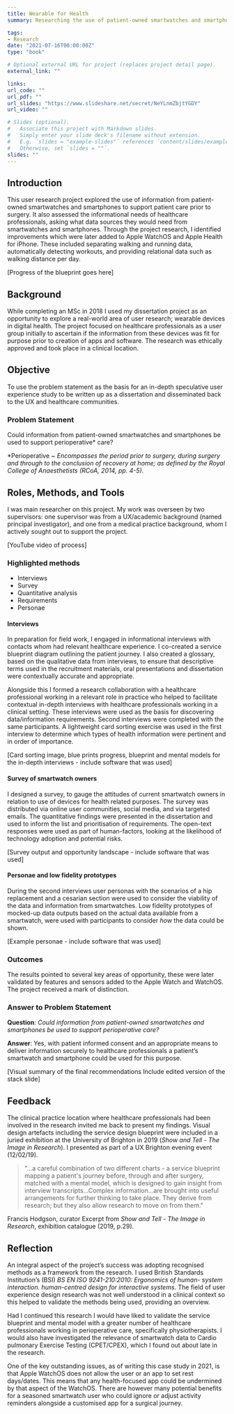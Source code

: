 ```yaml
---
title: Wearable for Health
summary: Researching the use of patient-owned smartwatches and smartphones to support surgery

tags:
- Research
date: "2021-07-16T00:00:00Z"
type: "book"

# Optional external URL for project (replaces project detail page).
external_link: ""

links:
url_code: ""
url_pdf: ""
url_slides: "https://www.slideshare.net/secret/NeYLnmZbjtYGDY"
url_video: ""

# Slides (optional).
#   Associate this project with Markdown slides.
#   Simply enter your slide deck's filename without extension.
#   E.g. `slides = "example-slides"` references `content/slides/example-slides.md`.
#   Otherwise, set `slides = ""`.
slides: ""
---
```


## Introduction
This user research project explored the use of information from patient-owned smartwatches and smartphones to support patient care prior to surgery. It also assessed the informational needs of healthcare professionals, asking what data sources they would need from smartwatches and smartphones. Through the project research, I identified improvements which were later added to Apple WatchOS and Apple Health for iPhone. These included separating walking and running data, automatically detecting workouts, and providing relational data such as walking distance per day.

[Progress of the blueprint goes here]

## Background
While completing an MSc in 2018 I used my dissertation project as an opportunity to explore a real-world area of user research; wearable devices in digital health. The project focused on healthcare professionals as a user group initially to ascertain if the information from these devices was fit for purpose prior to creation of apps and software. The research was ethically approved and took place in a clinical location.

## Objective
To use the problem statement as the basis for an in-depth speculative user experience study to be written up as a dissertation and disseminated back to the UX and healthcare communities.

### Problem Statement
Could information from patient-owned smartwatches and smartphones be used to support perioperative* care? 

*Perioperative ~ *Encompasses the period prior to surgery, during surgery and through to the conclusion of recovery at home; as defined by the Royal College of Anaesthetists (RCoA, 2014, pp. 4-5).*

## Roles, Methods, and Tools
I was main researcher on this project. My work was overseen by two supervisors: one supervisor was from a UX/academic background (named principal investigator), and one from a medical practice background, whom I actively sought out to support the project.

[YouTube video of process]

### Highlighted methods
<ul class="skills-list">
<li>Interviews</li>
<li>Survey</li>
<li>Quantitative analysis</li>
<li>Requirements</li>
<li>Personae</li>
</ul>

#### Interviews
In preparation for field work, I engaged in informational interviews with contacts whom had relevant healthcare experience. I co-created a service blueprint diagram outlining the patient journey. I also created a glossary, based on the qualitative data from interviews, to ensure that descriptive terms used in the recruitment materials, oral presentations and dissertation were contextually accurate and appropriate.

Alongside this I formed a research collaboration with a healthcare professional working in a relevant role in practice who helped to facilitate contextual in-depth interviews with healthcare professionals working in a clinical setting. These interviews were used as the basis for discovering data/information requirements. Second interviews were completed with the same participants. A lightweight card sorting exercise was used in the first interview to determine which types of health information were pertinent and in order of importance.

[Card sorting image, blue prints progress, blueprint and mental models for the in-depth interviews - include software that was used]

#### Survey of smartwatch owners
I designed a survey, to gauge the attitudes of current smartwatch owners in relation to use of devices for health related purposes. The survey was distributed via online user communities, social media, and via targeted emails. The quantitative findings were presented in the dissertation and used to inform the list and prioritisation of requirements. The open-text responses were used as part of human-factors, looking at the likelihood of technology adoption and potential risks.

[Survey output and opportunity landscape - include software that was used] 

#### Personae and low fidelity prototypes
During the second interviews user personas with the scenarios of a hip replacement and a cesarian section were used to consider the viability of the data and information from smartwatches. Low fidelity prototypes of mocked-up data outputs based on the actual data available from a smartwatch, were used with participants to consider *how* the data could be shown.

[Example personae - include software that was used]

### Outcomes

The results pointed to several key areas of opportunity, these were later validated by features and sensors added to the Apple Watch and WatchOS. The project received a mark of distinction.

### Answer to Problem Statement
**Question**: *Could information from patient-owned smartwatches and smartphones be used to support perioperative care?*

**Answer**: Yes, with patient informed consent and an appropriate means to deliver information securely to healthcare professionals a patient’s smartwatch and smartphone could be used for this purpose.

[Visual summary of the final recommendations Include edited version of the stack slide]

## Feedback

The clinical practice location where healthcare professionals had been involved in the research invited me back to present my findings. Visual design artefacts including the service design blueprint were included in a juried exhibition at the University of Brighton in 2019 (*Show and Tell - The Image in Research*). I presented as part of a UX Brighton evening event (12/02/19).

>"...a careful combination of two different charts - a service blueprint mapping a patient's journey before, through and after surgery, matched with a mental model, which is designed to gain insight from interview transcripts...Complex information...are brought into useful arrangements for further thinking to take place. They derive from research; but they also allow research to move on from them."

Francis Hodgson, curator 
Excerpt from *Show and Tell - The Image in Research*, exhibition catalogue (2019, p.29).

## Reflection
An integral aspect of the project’s success was adopting recognised methods as a framework from the research. I used British Standards Institution’s (BSI) *BS EN ISO 9241-210:2010: Ergonomics of human- system interaction. human-centred design for interactive systems*. The field of user experience design research was not well understood in a clinical context so this helped to validate the methods being used, providing an overview.

Had I continued this research I would have liked to validate the service blueprint and mental model with a greater number of healthcare professionals working in perioperative care, specifically physiotherapists. I would also have investigated the relevance of smartwatch data to Cardio pulmonary Exercise Testing (CPET/CPEX), which I found out about late in the research. 

One of the key outstanding issues, as of writing this case study in 2021, is that Apple WatchOS does not allow the user or an app to set rest days/dates. This  means that any health-focused app could be undermined by that aspect of the WatchOS. There are however many potential benefits for a seasoned smartwatch user who could ignore or adjust activity reminders alongside a customised app for a surgical journey.